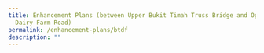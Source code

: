```yaml
---
title: Enhancement Plans (between Upper Bukit Timah Truss Bridge and Opposite
  Dairy Farm Road)
permalink: /enhancement-plans/btdf
description: ""
---
```



